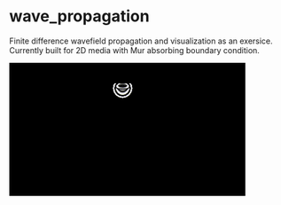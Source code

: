 wave_propagation
========


Finite difference wavefield propagation and visualization as an exersice.
Currently built for 2D media with Mur absorbing boundary condition.

![wave_propagation](.github/wave_propagation.gif)

